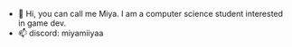 - 👋 Hi, you can call me Miya. I am a computer science student interested in game dev.
- 📫 discord: miyamiiyaa

<!---
Miyamiiyaa/Miyamiiyaa is a ✨ special ✨ repository because its `README.md` (this file) appears on your GitHub profile.
You can click the Preview link to take a look at your changes.
--->
